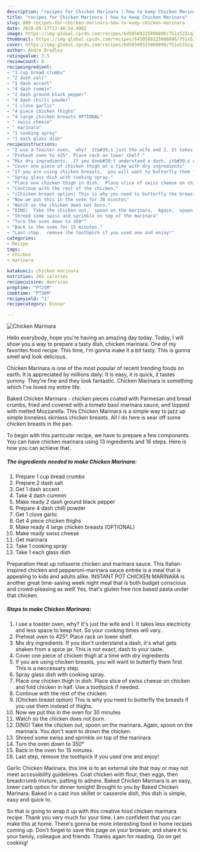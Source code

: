 ```yaml
---
description: "recipes for Chicken Marinara | how to keep Chicken Marinara"
title: "recipes for Chicken Marinara | how to keep Chicken Marinara"
slug: 880-recipes-for-chicken-marinara-how-to-keep-chicken-marinara
date: 2020-05-17T22:48:54.498Z
image: https://img-global.cpcdn.com/recipes/6450509325008896/751x532cq70/chicken-marinara-recipe-main-photo.jpg
thumbnail: https://img-global.cpcdn.com/recipes/6450509325008896/751x532cq70/chicken-marinara-recipe-main-photo.jpg
cover: https://img-global.cpcdn.com/recipes/6450509325008896/751x532cq70/chicken-marinara-recipe-main-photo.jpg
author: Andre Bradley
ratingvalue: 3.5
reviewcount: 8
recipeingredient:
- "1 cup bread crumbs"
- "2 dash salt"
- "1 dash accent"
- "4 dash cummin"
- "2 dash ground black pepper"
- "4 dash chilli powder"
- "1 clove garlic"
- "4 piece chicken thighs"
- "4 large chicken breasts OPTIONAL"
- " swiss cheese"
- " marinara"
- "1 cooking spray"
- "1 each glass dish"
recipeinstructions:
- "I use a toaster oven,  why?  It&#39;s just the wife and I. It takes less electricity and less space to keep hot. So your cooking times will vary."
- "Preheat oven to 425°. Place rack on lower shelf."
- "Mix dry ingredients.  If you don&#39;t understand a dash, it&#39;s what gets shaken from a spice jar. This is not exact,  dash to your taste."
- "Cover one piece of chicken thigh at a time with dry ingredients"
- "If you are using chicken breasts,  you will want to butterfly them first. This is a neccessary step."
- "Spray glass dish with cooking spray."
- "Place one chicken thigh in dish.  Place slice of swiss cheese on chicken and fold chicken in half.  Use a toothpick if needed."
- "Continue with the rest of the chicken."
- "(Chicken breast option) This is why you need to butterfly the breasts if you use them instead of thighs."
- "Now we put this in the oven for 30 minutes"
- "Watch so the chicken does not burn."
- "DING!  Take the chicken out,  spoon on the marinara.  Again,  spoon on the marinara. You don&#39;t want to drown the chicken."
- "Shreed some swiss and sprinkle on top of the marinara"
- "Turn the oven down to 350°"
- "Back in the oven for 15 minutes."
- "Last step,  remove the toothpick if you used one and enjoy!"
categories:
- Recipe
tags:
- chicken
- marinara

katakunci: chicken marinara 
nutrition: 265 calories
recipecuisine: American
preptime: "PT25M"
cooktime: "PT36M"
recipeyield: "1"
recipecategory: Dinner

---
```



![Chicken Marinara](https://img-global.cpcdn.com/recipes/6450509325008896/751x532cq70/chicken-marinara-recipe-main-photo.jpg)

Hello everybody, hope you're having an amazing day today. Today, I will show you a way to prepare a tasty dish, chicken marinara. One of my favorites food recipe. This time, I'm gonna make it a bit tasty. This is gonna smell and look delicious.

Chicken Marinara is one of the most popular of recent trending foods on earth. It is appreciated by millions daily. It is easy, it is quick, it tastes yummy. They're fine and they look fantastic. Chicken Marinara is something which I've loved my entire life.

Baked Chicken Marinara - chicken pieces coated with Parmesan and bread crumbs, fried and covered with a tomato basil marinara sauce, and topped with melted Mozzarella. This Chicken Marinara is a simple way to jazz up simple boneless skinless chicken breasts. All I do here is sear off some chicken breasts in the pan.


To begin with this particular recipe, we have to prepare a few components. You can have chicken marinara using 13 ingredients and 16 steps. Here is how you can achieve that.

<!--inarticleads1-->

##### The ingredients needed to make Chicken Marinara:

1. Prepare 1 cup bread crumbs
1. Prepare 2 dash salt
1. Get 1 dash accent
1. Take 4 dash cummin
1. Make ready 2 dash ground black pepper
1. Prepare 4 dash chilli powder
1. Get 1 clove garlic
1. Get 4 piece chicken thighs
1. Make ready 4 large chicken breasts (OPTIONAL)
1. Make ready  swiss cheese
1. Get  marinara
1. Take 1 cooking spray
1. Take 1 each glass dish


Preparation Heat up rotisserie chicken and marinara sauce. This Italian-inspired chicken and pepperoni-marinara sauce entrée is a meal that is appealing to kids and adults alike. INSTANT POT CHICKEN MARINARA is another great time-saving week night meal that is both budget conscious and crowd-pleasing as well! Yes, that&#39;s gluten free rice based pasta under that chicken. 

<!--inarticleads2-->

##### Steps to make Chicken Marinara:

1. I use a toaster oven,  why?  It&#39;s just the wife and I. It takes less electricity and less space to keep hot. So your cooking times will vary.
1. Preheat oven to 425°. Place rack on lower shelf.
1. Mix dry ingredients.  If you don&#39;t understand a dash, it&#39;s what gets shaken from a spice jar. This is not exact,  dash to your taste.
1. Cover one piece of chicken thigh at a time with dry ingredients
1. If you are using chicken breasts,  you will want to butterfly them first. This is a neccessary step.
1. Spray glass dish with cooking spray.
1. Place one chicken thigh in dish.  Place slice of swiss cheese on chicken and fold chicken in half.  Use a toothpick if needed.
1. Continue with the rest of the chicken.
1. (Chicken breast option) This is why you need to butterfly the breasts if you use them instead of thighs.
1. Now we put this in the oven for 30 minutes
1. Watch so the chicken does not burn.
1. DING!  Take the chicken out,  spoon on the marinara.  Again,  spoon on the marinara. You don&#39;t want to drown the chicken.
1. Shreed some swiss and sprinkle on top of the marinara
1. Turn the oven down to 350°
1. Back in the oven for 15 minutes.
1. Last step,  remove the toothpick if you used one and enjoy!


Garlic Chicken Marinara. this link is to an external site that may or may not meet accessibility guidelines. Coat chicken with flour, then eggs, then breadcrumb mixture, patting to adhere. Baked Chicken Marinara is an easy, lower carb option for dinner tonight! Brought to you by Baked Chicken Marinara. Baked in a cast iron skillet or casserole dish, this dish is simple, easy and quick to. 

So that is going to wrap it up with this creative food chicken marinara recipe. Thank you very much for your time. I am confident that you can make this at home. There's gonna be more interesting food in home recipes coming up. Don't forget to save this page on your browser, and share it to your family, colleague and friends. Thanks again for reading. Go on get cooking!
